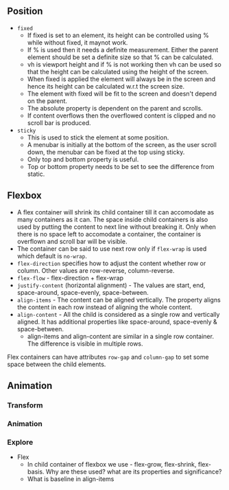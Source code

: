 ## Position
- `fixed`
    - If fixed is set to an element, its height can be controlled using % while without fixed, it maynot work.
    - If % is used then it needs a definite measurement. Either the parent element should be set a definite size so that % can be calculated.
    - vh is viewport height and if % is not working then vh can be used so that the height can be calculated using the height of the screen.
    - When fixed is applied the element will always be in the screen and hence its height can be calculated w.r.t the screen size.
    - The element with fixed will be fit to the screen and doesn't depend on the parent.
    - The absolute property is dependent on the parent and scrolls.
    - If content overflows then the overflowed content is clipped and no scroll bar is produced.
- `sticky`
    - This is used to stick the element at some position.
    - A menubar is initially at the bottom of the screen, as the user scroll down, the menubar can be fixed at the top using sticky.
    - Only top and bottom property is useful.
    - Top or bottom property needs to be set to see the difference from static.


## Flexbox
- A flex container will shrink its child container till it can accomodate as many containers as it can. The space inside child containers is also used by putting the content to next line without breaking it. Only when there is no space left to accomodate a container, the container is overflown and scroll bar will be visible.
- The container can be said to use next row only if `flex-wrap` is used which default is `no-wrap`.
- `flex-direction` specifies how to adjust the content whether row or column. Other values are row-reverse, column-reverse.
- `flex-flow` - flex-direction + flex-wrap
- `justify-content` (horizontal alignment) - The values are start, end, space-around, space-evenly, space-between.
- `align-items` - The content can be aligned vertically. The property aligns the content in each row instead of aligning the whole content.
- `align-content` - All the child is considered as a single row and vertically aligned. It has additional properties like space-around, space-evenly & space-between.
    - align-items and align-content are similar in a single row container. The difference is visible in multiple rows.

Flex containers can have attributes `row-gap` and `column-gap` to set some space between the child elements.


## Animation
### Transform

### Animation


### Explore
- Flex
    - In child container of flexbox we use - flex-grow, flex-shrink, flex-basis. Why are these used? what are its properties and significance?
    - What is baseline in align-items

